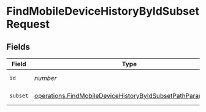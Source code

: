 # FindMobileDeviceHistoryByIdSubsetRequest


## Fields

| Field                                                                                                                                      | Type                                                                                                                                       | Required                                                                                                                                   | Description                                                                                                                                |
| ------------------------------------------------------------------------------------------------------------------------------------------ | ------------------------------------------------------------------------------------------------------------------------------------------ | ------------------------------------------------------------------------------------------------------------------------------------------ | ------------------------------------------------------------------------------------------------------------------------------------------ |
| `id`                                                                                                                                       | *number*                                                                                                                                   | :heavy_check_mark:                                                                                                                         | ID to filter by                                                                                                                            |
| `subset`                                                                                                                                   | [operations.FindMobileDeviceHistoryByIdSubsetPathParamSubset](../../models/operations/findmobiledevicehistorybyidsubsetpathparamsubset.md) | :heavy_check_mark:                                                                                                                         | Subset to filter by                                                                                                                        |